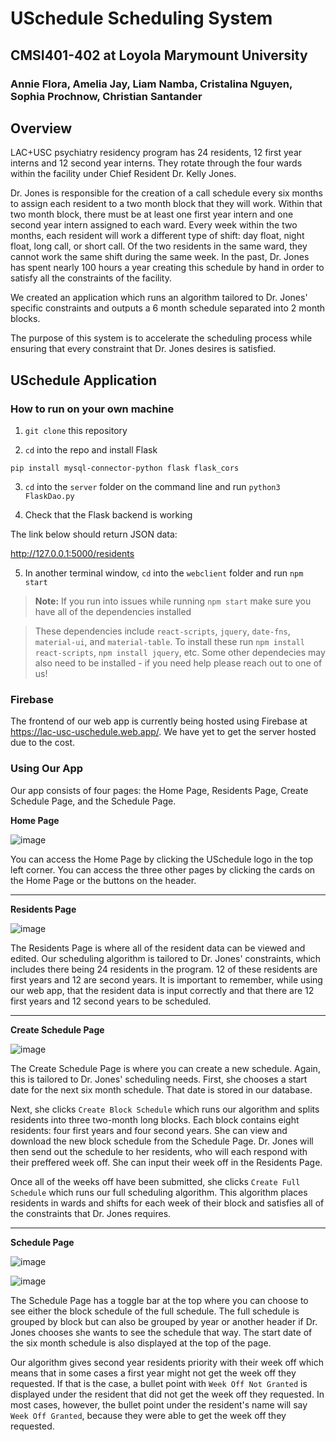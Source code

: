 # USchedule Scheduling System
## CMSI401-402 at Loyola Marymount University
### Annie Flora, Amelia Jay, Liam Namba, Cristalina Nguyen, Sophia Prochnow, Christian Santander


## Overview
LAC+USC psychiatry residency program has 24 residents, 12 first year interns and 12 second year interns. They rotate through the four wards within the facility under Chief Resident Dr. Kelly Jones.

Dr. Jones is responsible for the creation of a call schedule every six months to assign each resident to a two month block that they will work. Within that two month block, there must be at least one first year intern and one second year intern assigned to each ward. Every week within the two months, each resident will work a different type of shift: day float, night float, long call, or short call. Of the two residents in the same ward, they cannot work the same shift during the same week. In the past, Dr. Jones has spent nearly 100 hours a year creating this schedule by hand in order to satisfy all the constraints of the facility.

We created an application which runs an algorithm tailored to Dr. Jones' specific constraints and outputs a 6 month schedule separated into 2 month blocks.

The purpose of this system is to accelerate the scheduling process while ensuring that every constraint that Dr. Jones desires is satisfied. 

## USchedule Application

### How to run on your own machine

1. `git clone` this repository

2. `cd` into the repo and install Flask

```
pip install mysql-connector-python flask flask_cors
```

3. `cd` into the `server` folder on the command line and run `python3 FlaskDao.py`

4. Check that the Flask backend is working

The link below should return JSON data:

http://127.0.0.1:5000/residents

5. In another terminal window, `cd` into the `webclient` folder and run `npm start`

> **Note:** If you run into issues while running `npm start` make sure you have all of the dependencies installed

> These dependencies include `react-scripts`, `jquery`, `date-fns`, `material-ui`, and `material-table`. To install these run `npm install react-scripts`, `npm install jquery`, etc. Some other dependecies may also need to be installed - if you need help please reach out to one of us!

### Firebase

The frontend of our web app is currently being hosted using Firebase at https://lac-usc-uschedule.web.app/. We have yet to get the server hosted due to the cost.

### Using Our App

Our app consists of four pages: the Home Page, Residents Page, Create Schedule Page, and the Schedule Page.

**Home Page**

![image](https://user-images.githubusercontent.com/31746937/81351240-bbd51280-9078-11ea-8a2a-24e1d317ba63.png)

You can access the Home Page by clicking the USchedule logo in the top left corner. You can access the three other pages by clicking the cards on the Home Page or the buttons on the header.

________________________________________________________


**Residents Page**

![image](https://user-images.githubusercontent.com/31746937/81351489-4e75b180-9079-11ea-95c0-f700d6e0125a.png)

The Residents Page is where all of the resident data can be viewed and edited. Our scheduling algorithm is tailored to Dr. Jones' constraints, which includes there being 24 residents in the program. 12 of these residents are first years and 12 are second years. It is important to remember, while using our web app, that the resident data is input correctly and that there are 12 first years and 12 second years to be scheduled.

________________________________________________________


**Create Schedule Page**

![image](https://user-images.githubusercontent.com/31746937/81351733-dc519c80-9079-11ea-9ff3-97619720cc09.png)

The Create Schedule Page is where you can create a new schedule. Again, this is tailored to Dr. Jones' scheduling needs. First, she chooses a start date for the next six month schedule. That date is stored in our database.

Next, she clicks `Create Block Schedule` which runs our algorithm and splits residents into three two-month long blocks. Each block contains eight residents: four first years and four second years. She can view and download the new block schedule from the Schedule Page. Dr. Jones will then send out the schedule to her residents, who will each respond with their preffered week off. She can input their week off in the Residents Page.

Once all of the weeks off have been submitted, she clicks `Create Full Schedule` which runs our full scheduling algorithm. This algorithm places residents in wards and shifts for each week of their block and satisfies all of the constraints that Dr. Jones requires.

________________________________________________________

**Schedule Page**

![image](https://user-images.githubusercontent.com/31746937/81740350-b3eae900-9451-11ea-8c74-497a3c4dc01e.png)

![image](https://user-images.githubusercontent.com/31746937/81740674-31165e00-9452-11ea-8555-1653b5e88f69.png)

The Schedule Page has a toggle bar at the top where you can choose to see either the block schedule of the full schedule. The full schedule is grouped by block but can also be grouped by year or another header if Dr. Jones chooses she wants to see the schedule that way. The start date of the six month schedule is also displayed at the top of the page.

Our algorithm gives second year residents priority with their week off which means that in some cases a first year might not get the week off they requested. If that is the case, a bullet point with `Week Off Not Granted` is displayed under the resident that did not get the week off they requested. In most cases, however, the bullet point under the resident's name will say `Week Off Granted`, because they were able to get the week off they requested.
